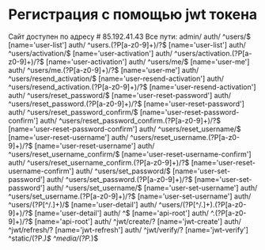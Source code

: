 # Регистрация с помощью jwt токена
Сайт доступен по адресу # 85.192.41.43
Все пути:
admin/
auth/ ^users/$ [name='user-list']
auth/ ^users\.(?P<format>[a-z0-9]+)/?$ [name='user-list']
auth/ ^users/activation/$ [name='user-activation']
auth/ ^users/activation\.(?P<format>[a-z0-9]+)/?$ [name='user-activation']
auth/ ^users/me/$ [name='user-me']
auth/ ^users/me\.(?P<format>[a-z0-9]+)/?$ [name='user-me']
auth/ ^users/resend_activation/$ [name='user-resend-activation']
auth/ ^users/resend_activation\.(?P<format>[a-z0-9]+)/?$ [name='user-resend-activation']
auth/ ^users/reset_password/$ [name='user-reset-password']
auth/ ^users/reset_password\.(?P<format>[a-z0-9]+)/?$ [name='user-reset-password']
auth/ ^users/reset_password_confirm/$ [name='user-reset-password-confirm']
auth/ ^users/reset_password_confirm\.(?P<format>[a-z0-9]+)/?$ [name='user-reset-password-confirm']
auth/ ^users/reset_username/$ [name='user-reset-username']
auth/ ^users/reset_username\.(?P<format>[a-z0-9]+)/?$ [name='user-reset-username']
auth/ ^users/reset_username_confirm/$ [name='user-reset-username-confirm']
auth/ ^users/reset_username_confirm\.(?P<format>[a-z0-9]+)/?$ [name='user-reset-username-confirm']
auth/ ^users/set_password/$ [name='user-set-password']
auth/ ^users/set_password\.(?P<format>[a-z0-9]+)/?$ [name='user-set-password']
auth/ ^users/set_username/$ [name='user-set-username']
auth/ ^users/set_username\.(?P<format>[a-z0-9]+)/?$ [name='user-set-username']
auth/ ^users/(?P<id>[^/.]+)/$ [name='user-detail']
auth/ ^users/(?P<id>[^/.]+)\.(?P<format>[a-z0-9]+)/?$ [name='user-detail']
auth/ ^$ [name='api-root']
auth/ ^\.(?P<format>[a-z0-9]+)/?$ [name='api-root']
auth/ ^jwt/create/? [name='jwt-create']
auth/ ^jwt/refresh/? [name='jwt-refresh']
auth/ ^jwt/verify/? [name='jwt-verify']
^static/(?P<path>.*)$
^media/(?P<path>.*)$
